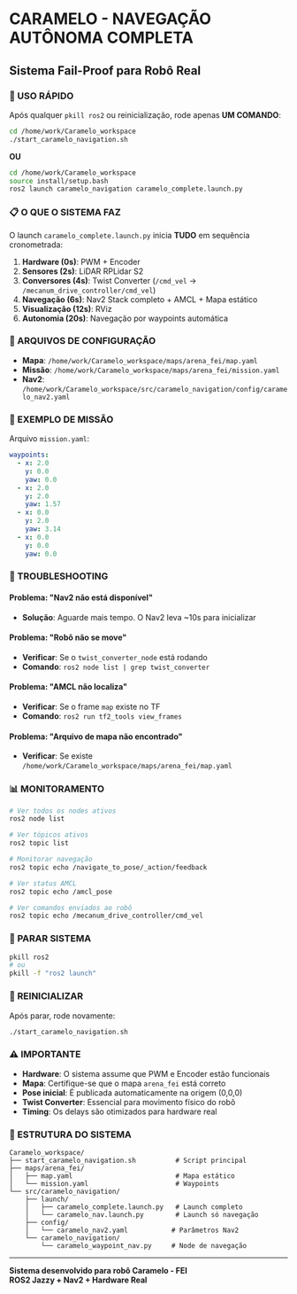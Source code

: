 # CARAMELO - NAVEGAÇÃO AUTÔNOMA COMPLETA

## Sistema Fail-Proof para Robô Real

### 🚀 USO RÁPIDO

Após qualquer `pkill ros2` ou reinicialização, rode apenas **UM COMANDO**:

```bash
cd /home/work/Caramelo_workspace
./start_caramelo_navigation.sh
```

**OU**

```bash
cd /home/work/Caramelo_workspace
source install/setup.bash
ros2 launch caramelo_navigation caramelo_complete.launch.py
```

### 📋 O QUE O SISTEMA FAZ

O launch `caramelo_complete.launch.py` inicia **TUDO** em sequência cronometrada:

1. **Hardware (0s)**: PWM + Encoder
2. **Sensores (2s)**: LiDAR RPLidar S2  
3. **Conversores (4s)**: Twist Converter (`/cmd_vel` → `/mecanum_drive_controller/cmd_vel`)
4. **Navegação (6s)**: Nav2 Stack completo + AMCL + Mapa estático
5. **Visualização (12s)**: RViz 
6. **Autonomia (20s)**: Navegação por waypoints automática

### 🎯 ARQUIVOS DE CONFIGURAÇÃO

- **Mapa**: `/home/work/Caramelo_workspace/maps/arena_fei/map.yaml`
- **Missão**: `/home/work/Caramelo_workspace/maps/arena_fei/mission.yaml`
- **Nav2**: `/home/work/Caramelo_workspace/src/caramelo_navigation/config/caramelo_nav2.yaml`

### 📍 EXEMPLO DE MISSÃO

Arquivo `mission.yaml`:
```yaml
waypoints:
  - x: 2.0
    y: 0.0
    yaw: 0.0
  - x: 2.0
    y: 2.0
    yaw: 1.57
  - x: 0.0
    y: 2.0
    yaw: 3.14
  - x: 0.0
    y: 0.0
    yaw: 0.0
```

### 🔧 TROUBLESHOOTING

#### Problema: "Nav2 não está disponível"
- **Solução**: Aguarde mais tempo. O Nav2 leva ~10s para inicializar

#### Problema: "Robô não se move"
- **Verificar**: Se o `twist_converter_node` está rodando
- **Comando**: `ros2 node list | grep twist_converter`

#### Problema: "AMCL não localiza"
- **Verificar**: Se o frame `map` existe no TF
- **Comando**: `ros2 run tf2_tools view_frames`

#### Problema: "Arquivo de mapa não encontrado"
- **Verificar**: Se existe `/home/work/Caramelo_workspace/maps/arena_fei/map.yaml`

### 📊 MONITORAMENTO

```bash
# Ver todos os nodes ativos
ros2 node list

# Ver tópicos ativos  
ros2 topic list

# Monitorar navegação
ros2 topic echo /navigate_to_pose/_action/feedback

# Ver status AMCL
ros2 topic echo /amcl_pose

# Ver comandos enviados ao robô
ros2 topic echo /mecanum_drive_controller/cmd_vel
```

### 🛑 PARAR SISTEMA

```bash
pkill ros2
# ou
pkill -f "ros2 launch"
```

### 🔄 REINICIALIZAR

Após parar, rode novamente:
```bash
./start_caramelo_navigation.sh
```

### ⚠️ IMPORTANTE

- **Hardware**: O sistema assume que PWM e Encoder estão funcionais
- **Mapa**: Certifique-se que o mapa `arena_fei` está correto
- **Pose inicial**: É publicada automaticamente na origem (0,0,0)
- **Twist Converter**: Essencial para movimento físico do robô
- **Timing**: Os delays são otimizados para hardware real

### 📂 ESTRUTURA DO SISTEMA

```
Caramelo_workspace/
├── start_caramelo_navigation.sh          # Script principal
├── maps/arena_fei/
│   ├── map.yaml                          # Mapa estático
│   └── mission.yaml                      # Waypoints
└── src/caramelo_navigation/
    ├── launch/
    │   ├── caramelo_complete.launch.py   # Launch completo
    │   └── caramelo_nav.launch.py        # Launch só navegação
    ├── config/
    │   └── caramelo_nav2.yaml           # Parâmetros Nav2
    └── caramelo_navigation/
        └── caramelo_waypoint_nav.py     # Node de navegação
```

---

**Sistema desenvolvido para robô Caramelo - FEI**  
**ROS2 Jazzy + Nav2 + Hardware Real**
